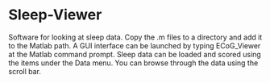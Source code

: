 # Sleep-Viewer
Software for looking at sleep data.
Copy the .m files to a directory and add it to the Matlab path. A GUI interface can be launched by typing ECoG_Viewer at the Matlab command prompt. Sleep data can be loaded and scored using the items under the Data menu. You can browse through the data using the scroll bar.
